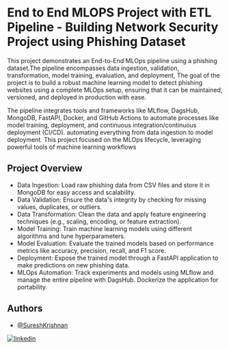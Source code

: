 # End to End MLOPS Project with ETL Pipeline - Building Network Security Project using Phishing Dataset


This project demonstrates an End-to-End MLOps pipeline using a phishing dataset.The pipeline encompasses data ingestion, validation, transformation, model training, evaluation, and deployment, The goal of the project is to build a robust machine learning model to detect phishing websites using a complete MLOps setup, ensuring that it can be maintained, versioned, and deployed in production with ease.

The pipeline integrates tools and frameworks like MLflow, DagsHub, MongoDB, FastAPI, Docker, and GitHub Actions to automate processes like model training, deployment, and continuous integration/continuous deployment (CI/CD). automating everything from data ingestion to model deployment. This project focused on the MLOps lifecycle, leveraging powerful tools of machine learning workflows

## Project Overview

* Data Ingestion: Load raw phishing data from CSV files and store it in MongoDB for easy access and scalability.
* Data Validation: Ensure the data's integrity by checking for missing values, duplicates, or outliers.
* Data Transformation: Clean the data and apply feature engineering techniques (e.g., scaling, encoding, or feature extraction).
* Model Training: Train machine learning models using different algorithms and tune hyperparameters.
* Model Evaluation: Evaluate the trained models based on performance metrics like accuracy, precision, recall, and F1 score.
* Deployment: Expose the trained model through a FastAPI application to make predictions on new phishing data.
* MLOps Automation: Track experiments and models using MLflow and manage the entire pipeline with DagsHub. Dockerize the application for portability.



## Authors

- [@SureshKrishnan](https://github.com/SKrishna-7)

  
[![linkedin](https://img.shields.io/badge/linkedin-0A66C2?style=for-the-badge&logo=linkedin&logoColor=white)](https://www.linkedin.com/in/suresh-krishnan-s/)



